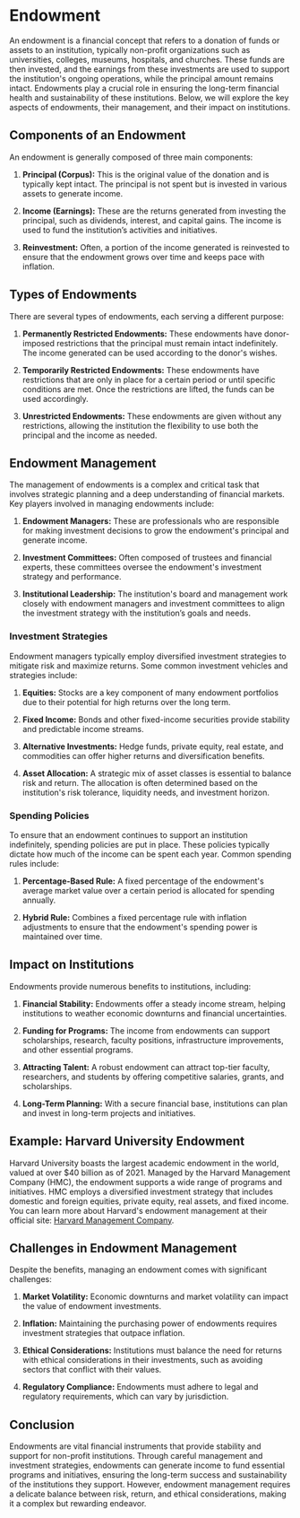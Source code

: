 # Endowment

An endowment is a financial concept that refers to a donation of funds or assets to an institution, typically non-profit organizations such as universities, colleges, museums, hospitals, and churches. These funds are then invested, and the earnings from these investments are used to support the institution's ongoing operations, while the principal amount remains intact. Endowments play a crucial role in ensuring the long-term financial health and sustainability of these institutions. Below, we will explore the key aspects of endowments, their management, and their impact on institutions.

## Components of an Endowment

An endowment is generally composed of three main components:

1. **Principal (Corpus):** This is the original value of the donation and is typically kept intact. The principal is not spent but is invested in various assets to generate income.

2. **Income (Earnings):** These are the returns generated from investing the principal, such as dividends, interest, and capital gains. The income is used to fund the institution’s activities and initiatives.

3. **Reinvestment:** Often, a portion of the income generated is reinvested to ensure that the endowment grows over time and keeps pace with inflation.

## Types of Endowments

There are several types of endowments, each serving a different purpose:

1. **Permanently Restricted Endowments:** These endowments have donor-imposed restrictions that the principal must remain intact indefinitely. The income generated can be used according to the donor's wishes.

2. **Temporarily Restricted Endowments:** These endowments have restrictions that are only in place for a certain period or until specific conditions are met. Once the restrictions are lifted, the funds can be used accordingly.

3. **Unrestricted Endowments:** These endowments are given without any restrictions, allowing the institution the flexibility to use both the principal and the income as needed.

## Endowment Management

The management of endowments is a complex and critical task that involves strategic planning and a deep understanding of financial markets. Key players involved in managing endowments include:

1. **Endowment Managers:** These are professionals who are responsible for making investment decisions to grow the endowment's principal and generate income.

2. **Investment Committees:** Often composed of trustees and financial experts, these committees oversee the endowment's investment strategy and performance.

3. **Institutional Leadership:** The institution's board and management work closely with endowment managers and investment committees to align the investment strategy with the institution’s goals and needs.

### Investment Strategies

Endowment managers typically employ diversified investment strategies to mitigate risk and maximize returns. Some common investment vehicles and strategies include:

1. **Equities:** Stocks are a key component of many endowment portfolios due to their potential for high returns over the long term.

2. **Fixed Income:** Bonds and other fixed-income securities provide stability and predictable income streams.

3. **Alternative Investments:** Hedge funds, private equity, real estate, and commodities can offer higher returns and diversification benefits.

4. **Asset Allocation:** A strategic mix of asset classes is essential to balance risk and return. The allocation is often determined based on the institution's risk tolerance, liquidity needs, and investment horizon.

### Spending Policies

To ensure that an endowment continues to support an institution indefinitely, spending policies are put in place. These policies typically dictate how much of the income can be spent each year. Common spending rules include:

1. **Percentage-Based Rule:** A fixed percentage of the endowment's average market value over a certain period is allocated for spending annually.

2. **Hybrid Rule:** Combines a fixed percentage rule with inflation adjustments to ensure that the endowment's spending power is maintained over time.

## Impact on Institutions

Endowments provide numerous benefits to institutions, including:

1. **Financial Stability:** Endowments offer a steady income stream, helping institutions to weather economic downturns and financial uncertainties.

2. **Funding for Programs:** The income from endowments can support scholarships, research, faculty positions, infrastructure improvements, and other essential programs.

3. **Attracting Talent:** A robust endowment can attract top-tier faculty, researchers, and students by offering competitive salaries, grants, and scholarships.

4. **Long-Term Planning:** With a secure financial base, institutions can plan and invest in long-term projects and initiatives.

## Example: Harvard University Endowment

Harvard University boasts the largest academic endowment in the world, valued at over $40 billion as of 2021. Managed by the Harvard Management Company (HMC), the endowment supports a wide range of programs and initiatives. HMC employs a diversified investment strategy that includes domestic and foreign equities, private equity, real assets, and fixed income. You can learn more about Harvard's endowment management at their official site: [Harvard Management Company](https://www.hmc.harvard.edu/).

## Challenges in Endowment Management

Despite the benefits, managing an endowment comes with significant challenges:

1. **Market Volatility:** Economic downturns and market volatility can impact the value of endowment investments.

2. **Inflation:** Maintaining the purchasing power of endowments requires investment strategies that outpace inflation.

3. **Ethical Considerations:** Institutions must balance the need for returns with ethical considerations in their investments, such as avoiding sectors that conflict with their values.

4. **Regulatory Compliance:** Endowments must adhere to legal and regulatory requirements, which can vary by jurisdiction.

## Conclusion

Endowments are vital financial instruments that provide stability and support for non-profit institutions. Through careful management and investment strategies, endowments can generate income to fund essential programs and initiatives, ensuring the long-term success and sustainability of the institutions they support. However, endowment management requires a delicate balance between risk, return, and ethical considerations, making it a complex but rewarding endeavor.
